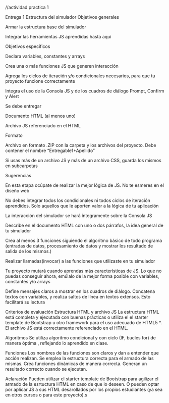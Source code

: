//actividad practica 1

Entrega 1
Estructura del simulador
Objetivos generales

Armar la estructura base del simulador

Integrar las herramientas JS aprendidas hasta aquí

Objetivos específicos

Declara variables, constantes y arrays

Crea una o más funciones JS que generen interacción

Agrega los ciclos de iteración y/o condicionales necesarios, para que tu proyecto funcione correctamente

Integra el uso de la Consola JS y de los cuadros de diálogo Prompt, Confirm y Alert

Se debe entregar

Documento HTML (al menos uno)

Archivo JS referenciado en el HTML

Formato

Archivo en formato .ZIP con la carpeta y los archivos del proyecto. Debe contener el nombre “Entregable1+Apellido”

Si usas más de un archivo JS y más de un archivo CSS, guarda los mismos en subcarpetas

Sugerencias

En esta etapa ocúpate de realizar la mejor lógica de JS. No te esmeres en el diseño web

No debes integrar todos los condicionales ni todos ciclos de iteración aprendidos.
Solo aquellos que le aporten valor a la lógica de tu aplicación

La interacción del simulador se hará íntegramente sobre la Consola JS

Describe en el documento HTML con uno o dos párrafos, la idea general de tu simulador

Crea al menos 3 funciones siguiendo el algoritmo básico de todo programa (entradas de datos, procesamiento de datos y mostrar los resultado de salida de los mismos.)

Realizar llamadas(invocar) a las funciones que utilizaste en tu simulador

Tu proyecto mutará cuando aprendas más características de JS. Lo que no puedas conseguir ahora, emúlalo de la mejor forma posible con variables, constantes y/o arrays

Define mensajes claros a mostrar en los cuadros de diálogo. Concatena textos con variables, y realiza saltos de línea en textos extensos. Esto facilitará su lectura

Criterios de evaluación
Estructura HTML y archivo JS
La estructura HTML está completa y ejecutada con buenas prácticas o utiliza el el starter template de Bootstrap u otro framework para el uso adecuado de HTML5 *. El archivo JS está correctamente referenciado en el HTML.

Algoritmos
Se utiliza algoritmo condicional y con ciclo (IF, bucles for) de manera óptima , reflejando lo aprendido en clase.

Funciones
Los nombres de las funciones son claros y dan a entender que acción realizan. Se emplea la estructura correcta para el armado de las mismas. Crea funciones dinámicas de manera correcta. Generan un resultado correcto cuando se ejecutan.

Aclaración
Pueden utilizar el starter template de Bootstrap para agilizar el armado de la esrtuctura HTML en caso de que lo deseen. O pueden optar por aplicar JS a sus HTML desarollados por los propios estudiantes (ya sea en otros cursos o para este proyecto).s